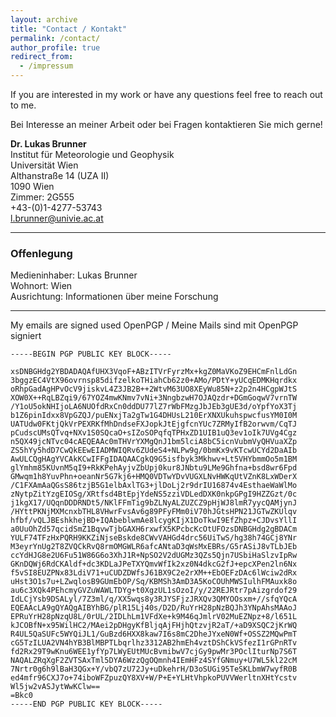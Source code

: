 ```yaml
---
layout: archive
title: "Contact / Kontakt"
permalink: /contact/
author_profile: true
redirect_from:
  - /impressum
---
```


If you are interested in my work or have any questions feel free to reach out to me.

Bei Interesse an meiner Arbeit oder bei Fragen kontaktieren Sie mich gerne!

**Dr. Lukas Brunner** <br />
Institut für Meteorologie und Geophysik <br />
Universität Wien <br />
Althanstraße 14 (UZA II) <br />
1090 Wien <br />
Zimmer: 2G555 <br />
+43-(0)1-4277-53743 <br />
<a href='mailto:l.brunner@univie.ac.at'>l.brunner@univie.ac.at</a>


---
### Offenlegung

Medieninhaber: Lukas Brunner <br />
Wohnort: Wien <br />
Ausrichtung: Informationen über meine Forschung


---
My emails are signed used OpenPGP / Meine Mails sind mit OpenPGP signiert
```
-----BEGIN PGP PUBLIC KEY BLOCK-----

xsDNBGHdg2YBDADAQAfUHX3VqoF+ABzITVrFyrzMx+kgZ0MaVKoZ9EHCmFnlLdGn
3bggzEC4VtX96ovrnsp85difzelkoTHiahCb62z0+AMo/PDtY+yUCqEDMKHqrdkx
oRhpGadAgHPvOcV9jiskvL4Z3JB2B++2WtvM63UO8XEyWu85N+z2p2n4HCgpWJtS
XOW0X++RqLBZqi9/67YOZ4mwKNmv7vNi+3NngbzwH7OJAQzdr+DGmGoqwV7vrnTW
/Y1oU5okNHIjoLA6NUOfdRxCn0ddDU77lZ7rWbFMzgJbJEb3gUE3d/oYpfYoX3Tj
b1Z6pinIdxx8VpGZQJ/puENxjTa2gTw1G4DHUsL210ErXNXUkuhspwcfusYM0I0M
UATUdw0FKtjQkVrPEXRKfMhDndseFXJopkJtEjgfcnYUc7ZRMyIfB2orwvm/CqTJ
pCudscUMsQTvq+NXv1S0SQcaO+sIZoSOPqfqTPHxZD1UIB1uQ3ev1oIk7UVg4Cgz
n5QX49jcNTvc04cAEQEAAc0mTHVrYXMgQnJ1bm5lciA8bC5icnVubmVyQHVuaXZp
ZS5hYy5hdD7CwQkEEwEIADMWIQRv6ZUdeS4+NLPw9g/0bmKx9vKTcwUCYd2DaAIb
AwULCQgHAgYVCAkKCwIFFgIDAQAACgkQ9G5isfbyk3Mkhwv+Lt5VHYbmmOo5m1BM
glYmhm85KUvnM5qI9+RkKPehAyjvZbUpj0kur8JNbtu9LMe9Ghfna+bsd8wr6Fpd
GMwqm1h8YuvPhn+oeanNr5G7kj6+HMQ0VDTwYDvVUGXLNvHWKqUtVZnK8LxWDerX
/C1FXAmAaQGsS86tzjB5G1elbAxlTG3+jlDoLj2r9drIU16874v4EsthaeWaWlMo
zNytpZitYzgEIOSg/XRtfsd4BtEpjYdeNS5zziVDLedDXK0nkpGPgI9HZZGzt/0c
j1kgX17/UQqnDDDRNDt5/NKlFFmTig9bZLNyALZUZCZ9pHjWJ8lmR7yycQAMjynJ
/HYttPKNjMXMcnxbTHL8VHwrFvsAv6g89PFyFMm0iV70hJGtsHPN21JGTwZKUlqv
hfbf/vQLJBEshkhejBD+IQAbeblwmAe8lcygKIjX1DoTkwI9EfZhpz+CJDvsYllI
a0UuOhZd57qcidSmZ1BqvwTjbGAXH6rxwfX5KPcbcKcOtUFOzsDNBGHdg2gBDACm
YULF74TFzHxPQRH9KKZiNjseBskde8CWvVAHGd4drc56UiTwS/hg38h74GCj8YNr
M3eyrYnUg2T8ZVQCkRvQ8rmOMGWLR6afcANtaD3qWsMxEBRs/G5rASiJ8vTLbJEb
ccYdHJG8e2U6Fu51W86G6o3XhJ1R+NpSO2V2dUGMz3QZs5Qjn7USbiHaSlzvIpRw
GKnDQWj6RdCKAldf+dc3KDLaJPeTXYQmvWfIk2xz0N4dkcG2fJ+epcXPen2ln6Nx
f5vSI8EUZPNx83LdiV71+uCUDZDWfsJ61BX9C2e2rXM++EbOEFzDAc6lWciw2dRx
uHst3O1s7u+LZwqlosB9GUmEbOP/Sq/KBMSh3AmD3A5KoCOUhMWSIulhFMAuxk8o
au6c3XQk4PEhcmyGVZuWAWLTDYg+t0XgzUL1sOzoI/y/22REJRtr7pAizgrdof29
IdLCjYsb9DSALyl/7Z3ml/q/XX5wqs8y3RJYSFjzJRXQv3QMYOOsxm+//sfqYQcA
EQEAAcLA9gQYAQgAIBYhBG/plR15Lj40s/D2D/RuYrH28pNzBQJh3YNpAhsMAAoJ
EPRuYrH28pNzqU8L/0rUL/2IDLhLm1VFdXe+k9M46qJmlrV02MuEZNpz+8/l651L
kJCOBfN+x95WilHC2/MAei2pDHgyKfBljqAjFHjhQtzvjR2aT/+aD9XSQC2jKrWQ
R4UL5QaSUFc5WYQiJL1/GuBzd6HXX8kaw7I6s8mC2DheJYxeN0Wf+OSSZ2MQwPmT
cG5TzILUA2VN4hYB3BlMBPTLbqrlhz3312AB2hmEh4vztDShCkVSfezI1rGPnRTv
fd2Rx29T9wKnu6WEE1yfYp7LWyEUtMUcBvmibwV7cjGy9pwMr3POclIturNp7S6T
NAQALZRqXgF2ZVTSAxTml5DYA6WzzQgOQmnh4IEmHFz4SYfGNmuy+U7WL5kl22cM
7Nrtr0g6h9lBaH3QGx+Y/vbQ7zU72Jy+uDkehrH/D3oSUGi95TeSKLbmW7wyfR0B
ed4mfr96CXJ7o+74iboWFZpuzQY8XV+W/P+E+YLHtVhpkoPUVVWerltnXHtYcstv
Wl5jw2vASJytWwKClw==
=Bkc0
-----END PGP PUBLIC KEY BLOCK-----
```
